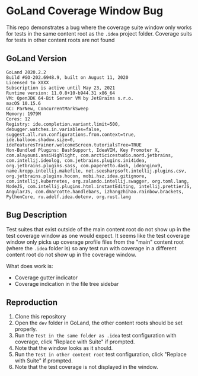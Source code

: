 # GoLand Coverage Window Bug

This repo demonstrates a bug where the coverage suite window only works for tests in the same content root as the `.idea` project folder. Coverage suits for tests in other content roots are not found

## GoLand Version

```
GoLand 2020.2.2
Build #GO-202.6948.9, built on August 11, 2020
Licensed to XXXX
Subscription is active until May 23, 2021
Runtime version: 11.0.8+10-b944.31 x86_64
VM: OpenJDK 64-Bit Server VM by JetBrains s.r.o.
macOS 10.15.6
GC: ParNew, ConcurrentMarkSweep
Memory: 1979M
Cores: 12
Registry: ide.completion.variant.limit=500, debugger.watches.in.variables=false, suggest.all.run.configurations.from.context=true, ide.balloon.shadow.size=0, ideFeaturesTrainer.welcomeScreen.tutorialsTree=TRUE
Non-Bundled Plugins: BashSupport, IdeaVIM, Key Promoter X, com.alayouni.ansiHighlight, com.arcticicestudio.nord.jetbrains, com.intellij.ideolog, com.jetbrains.plugins.ini4idea, org.jetbrains.plugins.sass, com.paperetto.dash, ideanginx9, name.kropp.intellij.makefile, net.seesharpsoft.intellij.plugins.csv, org.jetbrains.plugins.hocon, mobi.hsz.idea.gitignore, com.intellij.kubernetes, org.zalando.intellij.swagger, org.toml.lang, NodeJS, com.intellij.plugins.html.instantEditing, intellij.prettierJS, AngularJS, com.dmarcotte.handlebars, izhangzhihao.rainbow.brackets, PythonCore, ru.adelf.idea.dotenv, org.rust.lang
```

## Bug Description

Test suites that exist outside of the main content root do not show up in the test coverage window as one would expect. It seems like the test coverage window only picks up coverage profile files from the "main" content root (where the `.idea` folder is) so any test run with coverage in a different content root do not show up in the coverage window.

What does work is:

- Coverage gutter indicator
- Coverage indication in the file tree sidebar

## Reproduction

1. Clone this repository
2. Open the `dev` folder in GoLand, the other content roots should be set
   properly.
3. Run the `Test in the same folder as .idea` test configuration with coverage, click "Replace with Suite" if prompted.
4. Note that the window looks as it should.
5. Run the `Test in other content root` test configuration, click "Replace with Suite" if prompted.
6. Note that the test coverage is not displayed in the window.
